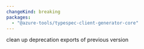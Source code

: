```yaml
---
changeKind: breaking
packages:
  - "@azure-tools/typespec-client-generator-core"
---
```


clean up deprecation exports of previous version